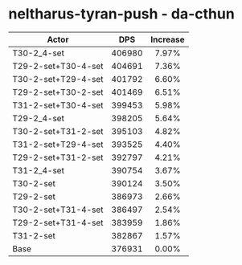 # neltharus-tyran-push - da-cthun
| Actor | DPS | Increase |
|---|:---:|:---:|
|T30-2_4-set|406980|7.97%|
|T29-2-set+T30-4-set|404691|7.36%|
|T30-2-set+T29-4-set|401792|6.60%|
|T29-2-set+T30-2-set|401469|6.51%|
|T31-2-set+T30-4-set|399453|5.98%|
|T29-2_4-set|398205|5.64%|
|T30-2-set+T31-2-set|395103|4.82%|
|T31-2-set+T29-4-set|393525|4.40%|
|T29-2-set+T31-2-set|392797|4.21%|
|T31-2_4-set|390754|3.67%|
|T30-2-set|390124|3.50%|
|T29-2-set|386973|2.66%|
|T30-2-set+T31-4-set|386497|2.54%|
|T29-2-set+T31-4-set|383959|1.86%|
|T31-2-set|382867|1.57%|
|Base|376931|0.00%|
